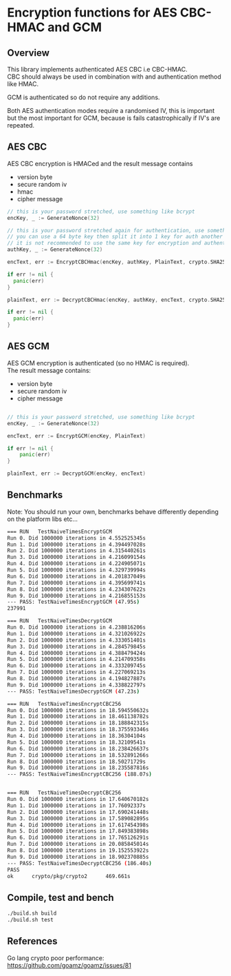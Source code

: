 # Encryption functions for AES CBC-HMAC and GCM

## Overview


This library implements authenticated AES CBC i.e CBC-HMAC.  
CBC should always be used in combination with and authentication method like HMAC.  

GCM is authenticated so do not require any additions.

Both AES authentication modes require a randomised IV, this is important but the most important
for GCM, because is fails catastrophically if IV's are repeated.


## AES CBC 

AES CBC encryption is HMACed and the result message contains   

  * version byte
  * secure random iv
  * hmac
  * cipher message

```go
// this is your password stretched, use something like bcrypt
encKey, _ := GenerateNonce(32)

// this is your password stretched again for authentication, use something like bcrypt
// you can use a 64 byte key then split it into 1 key for auth another for enc
// it is not recommended to use the same key for encryption and authentication.
authKey, _ := GenerateNonce(32)

encText, err := EncryptCBCHmac(encKey, authKey, PlainText, crypto.SHA256.New)

if err != nil {
  panic(err)
}

plainText, err := DecryptCBCHmac(encKey, authKey, encText, crypto.SHA256.New)

if err != nil {
  panic(err)
}
```
## AES GCM

AES GCM encryption is authenticated (so no HMAC is required).  
The result message contains:  

  * version byte
  * secure random iv
  * cipher message
  
```go

// this is your password stretched, use something like bcrypt
encKey, _ := GenerateNonce(32)

encText, err := EncryptGCM(encKey, PlainText)

if err != nil {
	panic(err)
}

plainText, err := DecryptGCM(encKey, encText)

```
## Benchmarks

Note: You should run your own, benchmarks behave differently depending on the platform libs etc...

```bash
=== RUN   TestNaiveTimesEncryptGCM
Run 0. Did 1000000 iterations in 4.552525345s
Run 1. Did 1000000 iterations in 4.394497028s
Run 2. Did 1000000 iterations in 4.315440261s
Run 3. Did 1000000 iterations in 4.216099154s
Run 4. Did 1000000 iterations in 4.224905071s
Run 5. Did 1000000 iterations in 4.329739994s
Run 6. Did 1000000 iterations in 4.201837049s
Run 7. Did 1000000 iterations in 4.395699741s
Run 8. Did 1000000 iterations in 4.234307622s
Run 9. Did 1000000 iterations in 4.216855153s
--- PASS: TestNaiveTimesEncryptGCM (47.95s)
237991

=== RUN   TestNaiveTimesDecryptGCM
Run 0. Did 1000000 iterations in 4.238816206s
Run 1. Did 1000000 iterations in 4.321026922s
Run 2. Did 1000000 iterations in 4.333051401s
Run 3. Did 1000000 iterations in 4.284579845s
Run 4. Did 1000000 iterations in 4.388479424s
Run 5. Did 1000000 iterations in 4.214709358s
Run 6. Did 1000000 iterations in 4.333209745s
Run 7. Did 1000000 iterations in 4.227069213s
Run 8. Did 1000000 iterations in 4.194827887s
Run 9. Did 1000000 iterations in 4.338822797s
--- PASS: TestNaiveTimesDecryptGCM (47.23s)

=== RUN   TestNaiveTimesEncryptCBC256
Run 0. Did 1000000 iterations in 18.594550632s
Run 1. Did 1000000 iterations in 18.461138782s
Run 2. Did 1000000 iterations in 18.188842315s
Run 3. Did 1000000 iterations in 18.375593346s
Run 4. Did 1000000 iterations in 18.36304104s
Run 5. Did 1000000 iterations in 18.32109541s
Run 6. Did 1000000 iterations in 18.238426637s
Run 7. Did 1000000 iterations in 18.532891266s
Run 8. Did 1000000 iterations in 18.50271729s
Run 9. Did 1000000 iterations in 18.235587816s
--- PASS: TestNaiveTimesEncryptCBC256 (188.07s)


=== RUN   TestNaiveTimesDecryptCBC256
Run 0. Did 1000000 iterations in 17.640670182s
Run 1. Did 1000000 iterations in 17.76092337s
Run 2. Did 1000000 iterations in 17.690241448s
Run 3. Did 1000000 iterations in 17.589082895s
Run 4. Did 1000000 iterations in 17.617454398s
Run 5. Did 1000000 iterations in 17.849383898s
Run 6. Did 1000000 iterations in 17.765126291s
Run 7. Did 1000000 iterations in 20.085845014s
Run 8. Did 1000000 iterations in 19.152553922s
Run 9. Did 1000000 iterations in 18.902370885s
--- PASS: TestNaiveTimesDecryptCBC256 (186.40s)
PASS
ok      crypto/pkg/crypto2      469.661s


```

## Compile, test and bench

```bash
./build.sh build
./build.sh test
```

## References 

Go lang crypto poor performance: https://github.com/goamz/goamz/issues/81
